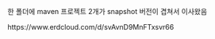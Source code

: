 <p>한 폴더에 maven 프로젝트 2개가 snapshot 버전이 겹쳐서 이사왔음</p>
<p>https://www.erdcloud.com/d/svAvnD9MnFTxsvr66</p>
